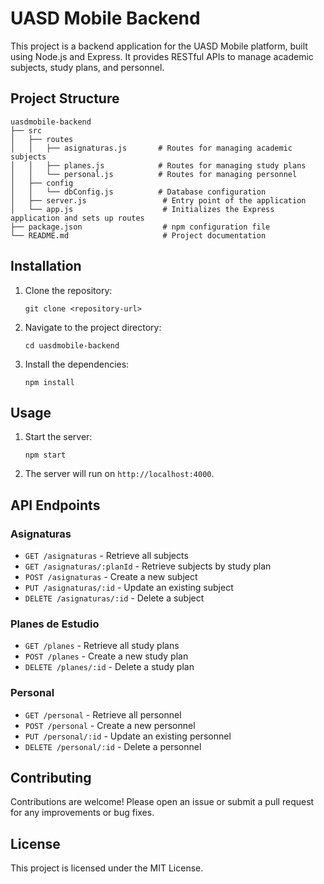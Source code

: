 # UASD Mobile Backend

This project is a backend application for the UASD Mobile platform, built using Node.js and Express. It provides RESTful APIs to manage academic subjects, study plans, and personnel.

## Project Structure

```
uasdmobile-backend
├── src
│   ├── routes
│   │   ├── asignaturas.js       # Routes for managing academic subjects
│   │   ├── planes.js            # Routes for managing study plans
│   │   └── personal.js          # Routes for managing personnel
│   ├── config
│   │   └── dbConfig.js          # Database configuration
│   ├── server.js                 # Entry point of the application
│   └── app.js                    # Initializes the Express application and sets up routes
├── package.json                  # npm configuration file
└── README.md                     # Project documentation
```

## Installation

1. Clone the repository:
   ```
   git clone <repository-url>
   ```

2. Navigate to the project directory:
   ```
   cd uasdmobile-backend
   ```

3. Install the dependencies:
   ```
   npm install
   ```

## Usage

1. Start the server:
   ```
   npm start
   ```

2. The server will run on `http://localhost:4000`.

## API Endpoints

### Asignaturas
- `GET /asignaturas` - Retrieve all subjects
- `GET /asignaturas/:planId` - Retrieve subjects by study plan
- `POST /asignaturas` - Create a new subject
- `PUT /asignaturas/:id` - Update an existing subject
- `DELETE /asignaturas/:id` - Delete a subject

### Planes de Estudio
- `GET /planes` - Retrieve all study plans
- `POST /planes` - Create a new study plan
- `DELETE /planes/:id` - Delete a study plan

### Personal
- `GET /personal` - Retrieve all personnel
- `POST /personal` - Create a new personnel
- `PUT /personal/:id` - Update an existing personnel
- `DELETE /personal/:id` - Delete a personnel

## Contributing

Contributions are welcome! Please open an issue or submit a pull request for any improvements or bug fixes.

## License

This project is licensed under the MIT License.